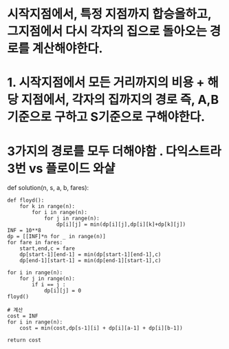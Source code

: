 # 시작지점에서, 특정 지점까지 합승을하고, 그지점에서 다시 각자의 집으로 돌아오는 경로를 계산해야한다.
# 1. 시작지점에서 모든 거리까지의 비용 + 해당 지점에서, 각자의 집까지의 경로 즉, A,B기준으로 구하고 S기준으로 구해야한다.
# 3가지의 경로를 모두 더해야함 . 다익스트라 3번 vs 플로이드 와샬
def solution(n, s, a, b, fares):
    
    def floyd():
        for k in range(n):
            for i in range(n):
                for j in range(n):
                    dp[i][j] = min(dp[i][j],dp[i][k]+dp[k][j])
    INF = 10**8
    dp = [[INF]*n for _ in range(n)]
    for fare in fares:
        start,end,c = fare
        dp[start-1][end-1] = min(dp[start-1][end-1],c)
        dp[end-1][start-1] = min(dp[end-1][start-1],c)
    
    for i in range(n):
        for j in range(n):
            if i == j :
                dp[i][j] = 0
    floyd()
    
    # 계산
    cost = INF
    for i in range(n):
        cost = min(cost,dp[s-1][i] + dp[i][a-1] + dp[i][b-1])
            
    return cost

